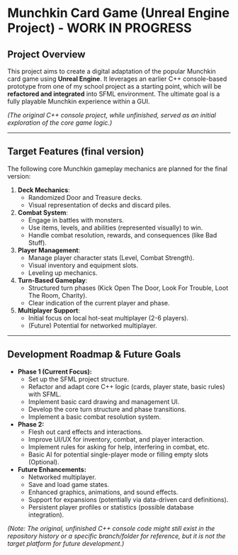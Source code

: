 # Munchkin Card Game (Unreal Engine Project) - WORK IN PROGRESS

## Project Overview
This project aims to create a digital adaptation of the popular Munchkin card game using **Unreal Engine**. It leverages an earlier C++ console-based prototype from one of my school project as a starting point, which will be **refactored and integrated** into SFML environment. The ultimate goal is a fully playable Munchkin experience within a GUI.

*(The original C++ console project, while unfinished, served as an initial exploration of the core game logic.)*

---

## Target Features (final version)
The following core Munchkin gameplay mechanics are planned for the final version:

1.  **Deck Mechanics**:
    * Randomized Door and Treasure decks.
    * Visual representation of decks and discard piles.
2.  **Combat System**:
    * Engage in battles with monsters.
    * Use items, levels, and abilities (represented visually) to win.
    * Handle combat resolution, rewards, and consequences (like Bad Stuff).
3.  **Player Management**:
    * Manage player character stats (Level, Combat Strength).
    * Visual inventory and equipment slots.
    * Leveling up mechanics.
4.  **Turn-Based Gameplay**:
    * Structured turn phases (Kick Open The Door, Look For Trouble, Loot The Room, Charity).
    * Clear indication of the current player and phase.
5.  **Multiplayer Support**:
    * Initial focus on local hot-seat multiplayer (2-6 players).
    * (Future) Potential for networked multiplayer.

---

## Development Roadmap & Future Goals
* **Phase 1 (Current Focus):**
    * Set up the SFML project structure.
    * Refactor and adapt core C++ logic (cards, player state, basic rules) with SFML.
    * Implement basic card drawing and management UI.
    * Develop the core turn structure and phase transitions.
    * Implement a basic combat resolution system.
* **Phase 2:**
    * Flesh out card effects and interactions.
    * Improve UI/UX for inventory, combat, and player interaction.
    * Implement rules for asking for help, interfering in combat, etc.
    * Basic AI for potential single-player mode or filling empty slots (Optional).
* **Future Enhancements:**
    * Networked multiplayer.
    * Save and load game states.
    * Enhanced graphics, animations, and sound effects.
    * Support for expansions (potentially via data-driven card definitions).
    * Persistent player profiles or statistics (possible database integration).


*(Note: The original, unfinished C++ console code might still exist in the repository history or a specific branch/folder for reference, but it is not the target platform for future development.)*
